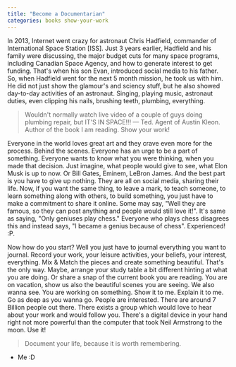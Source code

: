 ```yaml
---
title: "Become a Documentarian"
categories: books show-your-work
---
```


In 2013, Internet went crazy for astronaut Chris Hadfield, commander of International Space Station [ISS]. Just 3 years earlier, Hadfield and his family were discussing, the major budget cuts for many space programs, including Canadian Space Agency, and how to generate interest to get funding. That's when his son Evan, introduced social media to his father. So, when Hadfield went for the next 5 month mission, he took us with him. He did not just show the glamour's and sciency stuff, but he also showed day-to-day activities of an astronaut. Singing, playing music, astronaut duties, even clipping his nails, brushing teeth, plumbing, everything. 

> Wouldn't normally watch live video of a couple of guys doing plumbing repair, but IT'S IN SPACE!!!
— Ted. Agent of Austin Kleon. Author of the book I am reading. Show your work!

Everyone in the world loves great art and they crave even more for the process. Behind the scenes. Everyone has an urge to be a part of something. Everyone wants to know what you were thinking, when you made that decision. Just imagine, what people would give to see, what Elon Musk is up to now. Or Bill Gates, Eminem, LeBron James. And the best part is you have to give up nothing. They are all on social media, sharing their life. Now, if you want the same thing, to leave a mark, to teach someone, to learn something along with others, to build something, you just have to make a commitment to share it online. Some may say, "Well they are famous, so they can post anything and people would still love it!". It's same as saying, "Only geniuses play chess." Everyone who plays chess disagrees this and instead says, "I became a genius because of chess". Experienced! :P. 

Now how do you start? Well you just have to journal everything you want to journal. Record your work, your leisure activities, your beliefs, your interest, everything. Mix & Match the pieces and create something beautiful. That's the only way. Maybe, arrange your study table a bit different hinting at what you are doing. Or share a snap of the current book you are reading. You are on vacation, show us also the beautiful scenes you are seeing. We also wanna see. You are working on something. Show it to me. Explain it to me. Go as deep as you wanna go. People are interested. There are around 7 Billion people out there. There exists a group which would love to hear about your work and would follow you. There's a digital device in your hand right not more powerful than the computer that took Neil Armstrong to the moon. Use it! 

> Document your life, because it is worth remembering.
- Me :D
